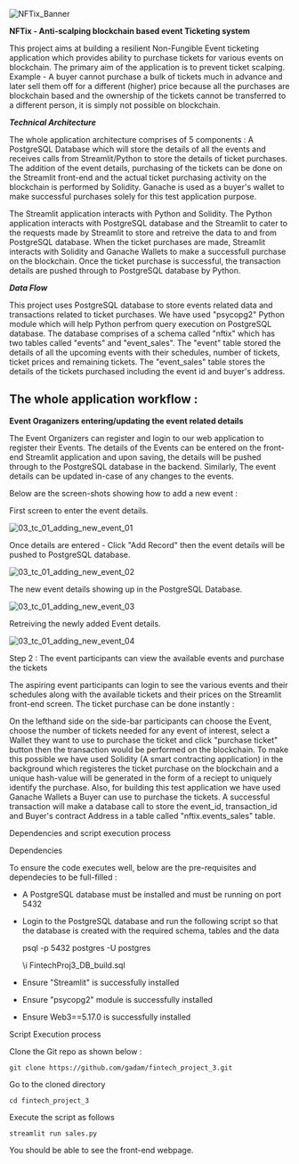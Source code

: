 
![NFTix_Banner](https://user-images.githubusercontent.com/112692272/223023428-74b07d70-50c6-443d-9c3b-78d04fcc4672.png)

**NFTix - Anti-scalping blockchain based event Ticketing system**

This project aims at building a resilient Non-Fungible Event ticketing application which provides ability to purchase tickets for various events on blockchain. The primary aim of the application is to prevent ticket scalping. Example - A buyer cannot purchase a bulk of tickets much in advance and later sell them off for a different (higher) price because all the purchases are blockchain based and the ownership of the tickets cannot be transferred to a different person, it is simply not possible on blockchain. 

***Technical Architecture***

The whole application architecture comprises of 5 components : A PostgreSQL Database which will store the details of all the events and receives calls from Streamlit/Python to store the details of ticket purchases. The addition of the event details, purchasing of the tickets can be done on the Streamlit front-end and the actual ticket purchasing activity on the blockchain is performed by Solidity. Ganache is used as a buyer's wallet to make successful purchases solely for this test application purpose.

The Streamlit application interacts with Python and Solidity. The Python application interacts with PostgreSQL database and the Streamlit to cater to the requests made by Streamlit to store and retreive the data to and from PostgreSQL database. When the ticket purchases are made, Streamlit interacts with Solidity and Ganache Wallets to make a successfull purchase on the blockchain. Once the ticket purchase is successful, the transaction details are pushed through to PostgreSQL database by Python.

***Data Flow***

This project uses PostgreSQL database to store events related data and transactions related to ticket purchases. We have used "psycopg2" Python module which will help Python perfrom query execution on PostgreSQL database. The database comprises of a schema called "nftix" which has two tables called "events" and "event_sales". The "event" table stored the details of all the upcoming events with their schedules, number of tickets, ticket prices and remaining tickets. The "event_sales" table stores the details of the tickets purchased including the event id and buyer's address.

## The whole application workflow :

**Event Oraganizers entering/updating the event related details**

The Event Organizers can register and login to our web application to register their Events. The details of the Events can be entered on the front-end Streamlit application and upon saving, the details will be pushed through to the PostgreSQL database in the backend. Similarly, The event details can be updated in-case of any changes to the events.

Below are the screen-shots showing how to add a new event :

First screen to enter the event details.

![03_tc_01_adding_new_event_01](https://user-images.githubusercontent.com/112692272/223017198-17eb5472-7b50-4178-bcb5-5d81acfe9001.png)

Once details are entered - Click "Add Record" then the event details will be pushed to PostgreSQL database.

![03_tc_01_adding_new_event_02](https://user-images.githubusercontent.com/112692272/223017223-956c1935-6fdf-42b7-960a-7f9d31df8b51.png)

The new event details showing up in the PostgreSQL Database.

![03_tc_01_adding_new_event_03](https://user-images.githubusercontent.com/112692272/223017249-d64c1222-b3e5-4514-a25c-eddbfc507d92.png)

Retreiving the newly added Event details.

![03_tc_01_adding_new_event_04](https://user-images.githubusercontent.com/112692272/223017282-bb5d6bb6-11f0-4d31-b7c4-c0c861a0f0fc.png)


Step 2 : The event participants can view the available events and purchase the tickets

The aspiring event participants can login to see the various events and their schedules along with the available tickets and their prices on the Streamlit front-end screen. The ticket purchase can be done instantly :

On the lefthand side on the side-bar participants can choose the Event, choose the number of tickets needed for any event of interest, select a Wallet they want to use to purchase the ticket and click "purchase ticket" button then the transaction would be performed on the blockchain. To make this possible we have used Solidity (A smart contracting application) in the background which registeres the ticket purchase on the blockchain and a unique hash-value will be generated in the form of a reciept to uniquely identify the purchase. Also, for building this test application we have used Ganache Wallets a Buyer can use to purchase the tickets. A successful transaction will make a database call to store the event_id, transaction_id and Buyer's contract Address in a table called "nftix.events_sales" table.

Dependencies and script execution process

Dependencies

To ensure the code executes well, below are the pre-requisites and dependecies to be full-filled :

- A PostgreSQL database must be installed and must be running on port 5432
- Login to the PostgreSQL database and run the following script so that the database is created with the required schema, tables and the data

    psql -p 5432 postgres -U postgres

    \i FintechProj3_DB_build.sql

- Ensure "Streamlit" is successfully installed
- Ensure "psycopg2" module is successfully installed
- Ensure Web3==5.17.0 is successfully installed

Script Execution process

Clone the Git repo as shown below :

    git clone https://github.com/gadam/fintech_project_3.git

Go to the cloned directory

    cd fintech_project_3

Execute the script as follows

    streamlit run sales.py

You should be able to see the front-end webpage.






